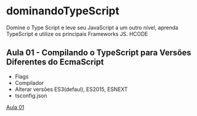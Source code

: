 # dominandoTypeScript

Domine o Type Script e leve seu JavaScript a um outro nível, aprenda TypeScript e utilize os principais Frameworks JS. HCODE


## Aula 01 - Compilando o TypeScript para Versões Diferentes do EcmaScript

  * Flags
  * Compilador
  * Alterar versões ES3(defaul), ES2015, ESNEXT
  * tsconfig.json
  
[Aula 01](aula01_CompilandoTS_escolhendo_versoes/aula01.md) 



